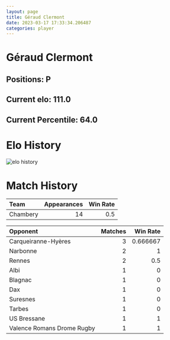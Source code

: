 ```yaml
---  
layout: page  
title: Géraud Clermont  
date: 2023-03-17 17:33:34.206487  
categories: player  
---
```

# Géraud Clermont

## Positions: P

## Current elo: 111.0

## Current Percentile: 64.0

# Elo History


![elo history](history_GéraudClermont.png)
# Match History


| Team     |   Appearances |   Win Rate |
|:---------|--------------:|-----------:|
| Chambery |            14 |        0.5 |

| Opponent                   |   Matches |   Win Rate |
|:---------------------------|----------:|-----------:|
| Carqueiranne-Hyères        |         3 |   0.666667 |
| Narbonne                   |         2 |   1        |
| Rennes                     |         2 |   0.5      |
| Albi                       |         1 |   0        |
| Blagnac                    |         1 |   0        |
| Dax                        |         1 |   0        |
| Suresnes                   |         1 |   0        |
| Tarbes                     |         1 |   0        |
| US Bressane                |         1 |   1        |
| Valence Romans Drome Rugby |         1 |   1        |